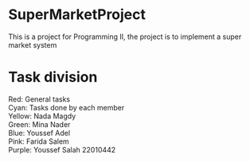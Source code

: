 # SuperMarketProject
This is a project for Programming II, the project is to implement a super market system
# Task division
Red: General tasks<br>
Cyan: Tasks done by each member<br>
Yellow: Nada Magdy <IDHERE><br>
Green: Mina Nader <IDHERE><br>
Blue: Youssef Adel <IDHERE><br>
Pink: Farida Salem <IDHERE><br>
Purple: Youssef Salah 22010442<br>
